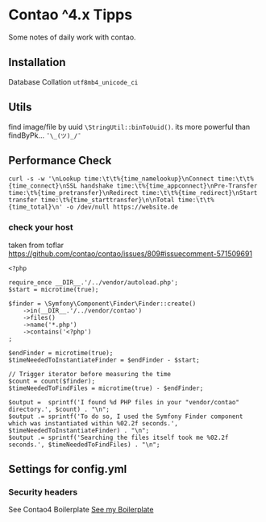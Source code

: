 # Contao ^4.x Tipps
 Some notes of daily work with contao. 


## Installation
Database Collation `utf8mb4_unicode_ci`

## Utils
find image/file by uuid `\StringUtil::binToUuid()`. its more powerful than findByPk... ` ¯\_(ツ)_/¯ `

## Performance Check
```
curl -s -w '\nLookup time:\t\t%{time_namelookup}\nConnect time:\t\t%{time_connect}\nSSL handshake time:\t%{time_appconnect}\nPre-Transfer time:\t%{time_pretransfer}\nRedirect time:\t\t%{time_redirect}\nStart transfer time:\t%{time_starttransfer}\n\nTotal time:\t\t%{time_total}\n' -o /dev/null https://website.de
```
### check your host
taken from toflar https://github.com/contao/contao/issues/809#issuecomment-571509691
```
<?php

require_once __DIR__.'/../vendor/autoload.php';
$start = microtime(true);

$finder = \Symfony\Component\Finder\Finder::create()
    ->in(__DIR__.'/../vendor/contao')
    ->files()
    ->name('*.php')
    ->contains('<?php')
;

$endFinder = microtime(true);
$timeNeededToInstantiateFinder = $endFinder - $start;

// Trigger iterator before measuring the time
$count = count($finder);
$timeNeededToFindFiles = microtime(true) - $endFinder;

$output =  sprintf('I found %d PHP files in your "vendor/contao" directory.', $count) . "\n";
$output .= sprintf('To do so, I used the Symfony Finder component which was instantiated within %02.2f seconds.', $timeNeededToInstantiateFinder) . "\n";
$output .= sprintf('Searching the files itself took me %02.2f seconds.', $timeNeededToFindFiles) . "\n";
```


## Settings for config.yml
### Security headers

See Contao4 Boilerplate
[See my Boilerplate](https://github.com/akroii/Contao4-Boilerplate/blob/master/app/config/config.yml#L1-L19)




